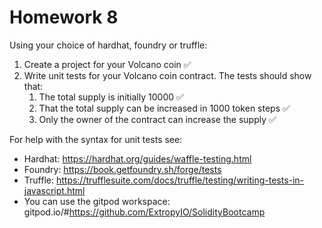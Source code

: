 # Homework 8

Using your choice of hardhat, foundry or truffle:

1. Create a project for your Volcano coin ✅
2. Write unit tests for your Volcano coin contract. The tests should show that:
   1. The total supply is initially 10000 ✅
   2. That the total supply can be increased in 1000 token steps ✅
   3. Only the owner of the contract can increase the supply ✅

For help with the syntax for unit tests see:

- Hardhat: https://hardhat.org/guides/waffle-testing.html
- Foundry: https://book.getfoundry.sh/forge/tests
- Truffle: https://trufflesuite.com/docs/truffle/testing/writing-tests-in-javascript.html
- You can use the gitpod workspace: gitpod.io/#https://github.com/ExtropyIO/SolidityBootcamp
